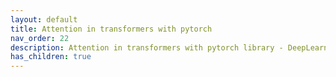 ```yaml
---
layout: default
title: Attention in transformers with pytorch
nav_order: 22
description: Attention in transformers with pytorch library - DeepLearning.ai based
has_children: true
---
```

<!--
https://learn.deeplearning.ai/courses/attention-in-transformers-concepts-and-code-in-pytorch/
-->